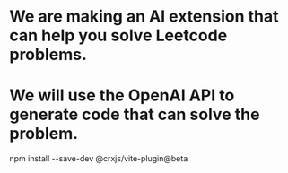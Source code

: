 # We are making an AI extension that can help you solve Leetcode problems.

# We will use the OpenAI API to generate code that can solve the problem.

npm install --save-dev @crxjs/vite-plugin@beta
